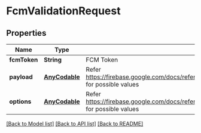 # FcmValidationRequest

## Properties
Name | Type | Description | Notes
------------ | ------------- | ------------- | -------------
**fcmToken** | **String** | FCM Token | [optional] 
**payload** | [**AnyCodable**](.md) | Refer https://firebase.google.com/docs/reference/admin/node/admin.messaging.Messaging#sendToDevice for possible values | [optional] 
**options** | [**AnyCodable**](.md) | Refer https://firebase.google.com/docs/reference/admin/node/admin.messaging.Messaging#sendToDevice for possible values | [optional] 

[[Back to Model list]](../README.md#documentation-for-models) [[Back to API list]](../README.md#documentation-for-api-endpoints) [[Back to README]](../README.md)


